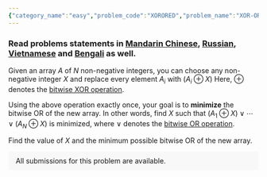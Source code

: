 ```yaml
---
{"category_name":"easy","problem_code":"XORORED","problem_name":"XOR-ORED","problemComponents":{"constraints":"- $1 \\leq T \\leq 5000$\n- $ 1 \\leq N \\leq 100 $\n- $ 0 \\leq  A_i \\leq 10^9 $","constraintsState":true,"subtasks":"- 30 points : $1 \\leq R \\leq 10000$\n- 70 points : $1 \\leq R \\leq 10^9$\n","subtasksState":false,"inputFormat":"- The first line contains a single integer $T$ - the number of test cases. Then $T$ test cases follow.\n- The first line of each test case contains a single integer $N$ - the length of the array.\n- The next line contains $N$ integers $A_1,\\ldots, A_N$.\n\n","inputFormatState":true,"outputFormat":"For each test case, print two integers: $X$ and the minimum possible bitwise OR of the new array.\n\nIf there are multiple values of $X$ that achieve the minimum bitwise OR, print any of them.\n","outputFormatState":true,"sampleTestCases":{"0":{"id":1,"input":"1\n2\n4 6","output":"6 2","explanation":"Here, if we take $X=6$, then our expression would become $(4\\oplus 6) \\lor (6\\oplus 6) = 2\\lor 0 = 2$, which is the minimum possible.\n","isDeleted":false}}},"video_editorial_url":"https://youtu.be/XNGaOcRmT5w","languages_supported":{"0":"CPP14","1":"C","2":"JAVA","3":"PYTH 3.6","4":"CPP17","5":"PYTH","6":"PYP3","7":"CS2","8":"ADA","9":"PYPY","10":"TEXT","11":"PAS fpc","12":"NODEJS","13":"RUBY","14":"PHP","15":"GO","16":"HASK","17":"TCL","18":"PERL","19":"SCALA","20":"LUA","21":"kotlin","22":"BASH","23":"JS","24":"LISP sbcl","25":"rust","26":"PAS gpc","27":"BF","28":"CLOJ","29":"R","30":"D","31":"CAML","32":"FORT","33":"ASM","34":"swift","35":"FS","36":"WSPC","37":"LISP clisp","38":"SQL","39":"SCM guile","40":"PERL6","41":"ERL","42":"CLPS","43":"ICK","44":"NICE","45":"PRLG","46":"ICON","47":"COB","48":"SCM chicken","49":"PIKE","50":"SCM qobi","51":"ST","52":"SQLQ","53":"NEM"},"max_timelimit":1,"source_sizelimit":50000,"problem_author":"prasant21","problem_tester":"aryanc403","date_added":"15-07-2021","tags":{"0":"bit","1":"bitwise","2":"cook131","3":"prasant21","4":"simple","5":"vichitr"},"problem_difficulty_level":"Simple","best_tag":"Bitwise Operation","editorial_url":"https://discuss.codechef.com/problems/XORORED","time":{"view_start_date":1627492504,"submit_start_date":1627492504,"visible_start_date":1627492504,"end_date":1735669800},"is_direct_submittable":false,"problemDiscussURL":"https://discuss.codechef.com/search?q=XORORED","is_proctored":false,"visitedContests":{},"layout":"problem"}
---
```

### Read problems statements in [Mandarin Chinese](https://www.codechef.com/download/translated/COOK131/mandarin/XORORED.pdf), [Russian](https://www.codechef.com/download/translated/COOK131/russian/XORORED.pdf), [Vietnamese](https://www.codechef.com/download/translated/COOK131/vietnamese/XORORED.pdf) and [Bengali](https://www.codechef.com/download/translated/COOK131/bengali/XORORED.pdf) as well. 

Given an array $A$ of $N$ non-negative integers, you can choose any non-negative integer $X$ and replace every element $A_i$ with $(A_i\oplus X)$ Here, $\oplus$ denotes the [bitwise XOR operation](https://en.wikipedia.org/wiki/Bitwise_operation#XOR).

Using the above operation exactly once, your goal is to **minimize** the bitwise OR of the new array. In other words, find $X$ such that $(A_1\oplus X)\lor \cdots \lor (A_N \oplus X)$ is minimized, where $\lor$ denotes the [bitwise OR operation](https://en.wikipedia.org/wiki/Bitwise_operation#OR).

Find the value of $X$ and the minimum possible bitwise OR of the new array.

<aside style='background: #f8f8f8;padding: 10px 15px;'><div>All submissions for this problem are available.</div></aside>
